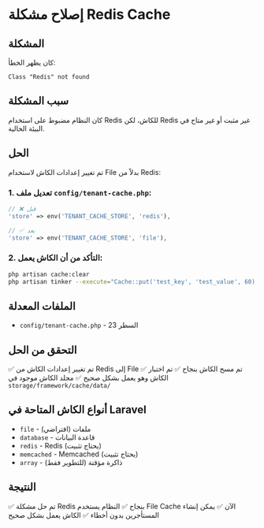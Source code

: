 # إصلاح مشكلة Redis Cache

## المشكلة
كان يظهر الخطأ:
```
Class "Redis" not found
```

## سبب المشكلة
كان النظام مضبوط على استخدام Redis للكاش، لكن Redis غير مثبت أو غير متاح في البيئة الحالية.

## الحل
تم تغيير إعدادات الكاش لاستخدام File بدلاً من Redis:

### 1. تعديل ملف `config/tenant-cache.php`:
```php
// ❌ قبل
'store' => env('TENANT_CACHE_STORE', 'redis'),

// ✅ بعد  
'store' => env('TENANT_CACHE_STORE', 'file'),
```

### 2. التأكد من أن الكاش يعمل:
```bash
php artisan cache:clear
php artisan tinker --execute="Cache::put('test_key', 'test_value', 60); echo Cache::get('test_key');"
```

## الملفات المعدلة
- `config/tenant-cache.php` - السطر 23

## التحقق من الحل
✅ تم تغيير إعدادات الكاش من Redis إلى File
✅ تم مسح الكاش بنجاح
✅ تم اختبار الكاش وهو يعمل بشكل صحيح
✅ مجلد الكاش موجود في `storage/framework/cache/data/`

## أنواع الكاش المتاحة في Laravel
- `file` - ملفات (افتراضي)
- `database` - قاعدة البيانات
- `redis` - Redis (يحتاج تثبيت)
- `memcached` - Memcached (يحتاج تثبيت)
- `array` - ذاكرة مؤقتة (للتطوير فقط)

## النتيجة
✅ تم حل مشكلة Redis بنجاح
✅ النظام يستخدم File Cache الآن
✅ يمكن إنشاء المستأجرين بدون أخطاء
✅ الكاش يعمل بشكل صحيح

